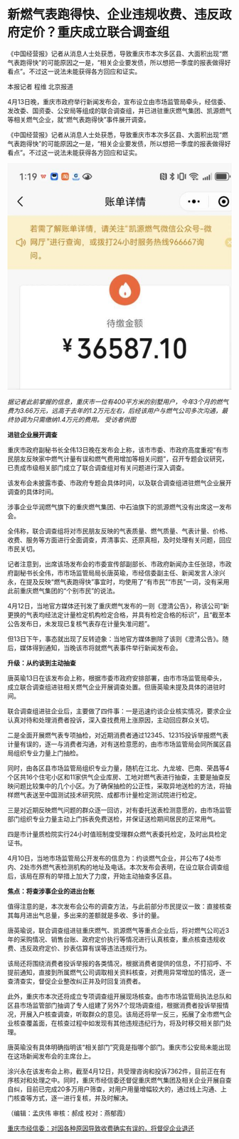 # 新燃气表跑得快、企业违规收费、违反政府定价？重庆成立联合调查组

《中国经营报》记者从消息人士处获悉，导致重庆市本次多区县、大面积出现“燃气表跑得快”的可能原因之一是，“相关企业要发债，所以想把一季度的报表做得好看点”。不过这一说法未能获得各方回应和证实。

本报记者 程维 北京报道

4月13日晚，重庆市政府举行新闻发布会，宣布设立由市场监管局牵头，经信委、发改委、国资委、公安局等组成的联合调查组，并已进驻重庆燃气集团、凯源燃气等相关燃气企业，就“燃气表跑得快”事件展开调查。

《中国经营报》记者从消息人士处获悉，导致重庆市本次多区县、大面积出现“燃气表跑得快”的可能原因之一是，“相关企业要发债，所以想把一季度的报表做得好看点”。不过这一说法未能获得各方回应和证实。

![32ee101586f9371cdae056149b7a8fab.jpg](https://raw.githubusercontent.com/qqhsx/qqnews_image/main/2024/04/14/新燃气表跑得快、企业违规收费、违反政府定价？重庆成立联合调查组/32ee101586f9371cdae056149b7a8fab.jpg)

_据记者此前掌握的信息，重庆市一位有400平方米的别墅用户，今年3个月的燃气费为3.66万元，远高于去年的1.2万元左右，后经该用户与燃气公司多次沟通，最终协调为只需缴纳1.4万元的费用。
受访者供图_

**进驻企业展开调查**

重庆市政府副秘书长全伟13日晚在发布会上称，该市市委、市政府高度重视“有市民朋友反映家中燃气计量有误和燃气费用增加等相关问题”，召开专题会议研究，已责成市级相关部门成立了联合调查组对有关问题进行深入调查。

该发布会未披露市委、市政府专题会具体时间，以及联合调查组进驻燃气企业展开调查的具体时间。

涉事企业华润燃气旗下的重庆燃气集团、中石油旗下的凯源燃气没有出席这一发布会。

全伟称，联合调查组将对市民朋友反映的气表质量、燃气质量、气表计量、价格、收费、服务等方面进行全面调查，弄清事实、还原真相，及时处理有关问题，回应市民关切。

记者注意到，出席该场发布会的市委宣传部副部长、市政府新闻办主任张琼，市政府副秘书长全伟，市市场监管局局长唐英瑜，市经信委副主任、新闻发言人涂兴永，在提及反映“燃气表跑得快”事宜时，均使用了“有市民”“市民”一词，没有采用此前重庆燃气集团的“个别市民”的说法。

4月12日，当地官方媒体还刊发了重庆燃气发布的一则《澄清公告》，称该公司“新更换的气表均经法定计量检定机构检定合格，并具有检定合格的标识”，且“截至本公告发布日，未发现已复核气表存在计量失准问题”。

但13日下午，事态就出现了反转迹象：当地官方媒体删除了该则《澄清公告》。随后，媒体得到通知，当晚该市将就燃气表事件举行新闻发布会。

**升级：从约谈到主动抽查**

唐英瑜13日在该发布会上称，根据市委市政府安排部署，由市市场监管局牵头，成立联合调查组进驻相关燃气企业开展调查处置。但唐英瑜未提及具体的进驻时间。

联合调查组进驻企业后，主要做了四件事：一是迅速约谈企业核实情况，要求企业认真对待和处理消费者投诉，深入查找费用上涨原因，主动回应群众关切。

二是全面开展燃气表专项抽检，对近期消费者通过12345、12315投诉举报燃气表计量有误的，逐一与消费者沟通，对有送检意愿的，由市市场监管局会同所属区县局组织专业力量上门抽检。

同时，由各区县市场监管局组织专业力量，随机在江北、九龙坡、巴南、荣昌等4个区共16个住宅小区和11家供气企业库房、工地对燃气表进行抽查，主要是抽查反映问题比较集中的几个小区。为了确保抽检的公正性，采取异地送检的方法，将抽样燃气表送至中国测试技术研究院、成都市计量检定测试院进行检定。

三是对近期反映燃气问题的群众逐一回访，对有委托送表检测意愿的，由市场监管部门组织专业力量主动上门拆表免费送检，并保证送检期间居民的正常用气。

四是市计量质检院实行24小时值班制度受理群众燃气表委托检定，及时出具检定证书。

4月10日，当地市场监管局公开发布的信息为：约谈燃气企业，并公布了4处市内、2处市外燃气表检测机构的地址及电话。本次发布会表明，在设立联合调查组后，该局在原有的举措上加大了力度，开始主动抽查多区县。

**焦点：将查涉事企业的进出台账**

值得注意的是，本次发布会公布的调查方法，与此前部分市民提议一致：直接核查其每月进出气总量，多出来的差额就是多收、多计的量。

唐英瑜说，联合调查组进驻重庆燃气、凯源燃气等重点企业后，将对燃气公司近3年的采购情况、销售台账、政府定价执行等情况进行认真核查，重点核查违规收费、违反政府定价、抄表估算有误等违法违规行为。

该局还将围绕消费者投诉举报的各类情况，根据消费者提供的信息，不打招呼、不提前通知，直接到所属燃气公司调取相关资料核查，对费用异常增加的情况，逐一查清查实，督促企业整改纠正并及时回复消费者。

此外，重庆市本次还将成立专项调查组开展现场核查。由市市场监管局执法总队和区县市场监管部门抽调了专人组建了另外7个现场调查组，根据消费者投诉举报情况，开展入户核查调查，听取群众的意见。该局还将举一反三，拓展了全市燃气企业核查覆盖面，在核查过程中如发现有其他违规违纪行为，将及时移交相关部门处理。

唐英瑜没有具体明确指明该“相关部门”究竟是指哪个部门。重庆市公安局未能出现在这场新闻发布会的主席台上。

涂兴永在该发布会上称，截至4月12日，共受理咨询和投诉7362件，目前正在有序核对和处理之中。同时，重庆市经信委还督促重庆燃气集团及相关企业开展自查自纠，目前已完成20多万用户筛查，对用户用量增幅较大的，通过线上沟通、上门核查等方式，逐一进行复核，并及时解决。

（编辑：孟庆伟 审核：郝成 校对：燕郁霞）

[重庆市经信委：对因各种原因导致收费确实有误的，将督促企业退还](https://news.qq.com/rain/a/20240413A07UMS00)

